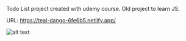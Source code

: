 Todo List project created with udemy course. 
Old project to learn JS.

URL: https://teal-dango-6fe6b5.netlify.app/

![alt text](https://github.com/[username]/[reponame]/blob/[branch]/image.jpg?raw=true)
